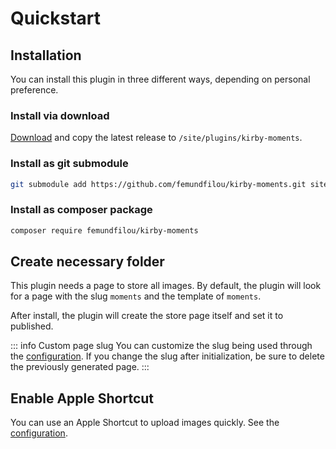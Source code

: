 # Quickstart

## Installation
You can install this plugin in three different ways, depending on personal preference.

### Install via download

[Download](https://github.com/femundfilou/kirby-moments/releases/latest) and copy the latest release to `/site/plugins/kirby-moments`.

### Install as git submodule

```sh
git submodule add https://github.com/femundfilou/kirby-moments.git site/plugins/kirby-moments
```

### Install as composer package

```sh
composer require femundfilou/kirby-moments
```

## Create necessary folder

This plugin needs a page to store all images. By default, the plugin will look for a page with the slug `moments` and the template of `moments`.

After install, the plugin will create the store page itself and set it to published.

::: info Custom page slug
You can customize the slug being used through the [configuration](/configuration). If you change the slug after initialization, be sure to delete the previously generated page.
:::

## Enable Apple Shortcut

You can use an Apple Shortcut to upload images quickly. See the [configuration](/shortcuts).

